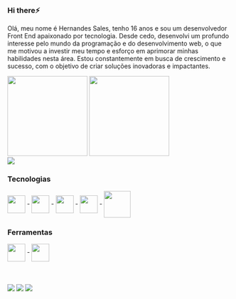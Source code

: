 ### Hi there⚡️

Olá, meu nome é Hernandes Sales, tenho 16 anos e sou um desenvolvedor Front End apaixonado por tecnologia. Desde cedo, desenvolvi um profundo interesse pelo mundo da programação e do desenvolvimento web, o que me motivou a investir meu tempo e esforço em aprimorar minhas habilidades nesta área. Estou constantemente em busca de crescimento e sucesso, com o objetivo de criar soluções inovadoras e impactantes.

<div>
<img height="180em" src="https://github-readme-stats.vercel.app/api?username=hernandessn&show_icons=true&theme=dracula"/>
<img height="180em" src="https://github-readme-stats.vercel.app/api/top-langs/?username=hernandessn&layout=compact"/>
</div>
<img src="https:/github-readme-stats.vercel.app/api/top-langs/?username=hernandessn&layout=compact&langs_count-16&theme=dark"/>

### Tecnologias

 <div >
  <img align="center" width="40" src="https://cdn.jsdelivr.net/gh/devicons/devicon@latest/icons/html5/html5-original.svg" /> -
  <img align="center" width="40" src="https://cdn.jsdelivr.net/gh/devicons/devicon@latest/icons/css3/css3-original.svg" /> -
  <img  align="center" width="40" src="https://cdn.jsdelivr.net/gh/devicons/devicon@latest/icons/javascript/javascript-original.svg" /> -
  <img  align="center" width="40" src="https://cdn.jsdelivr.net/gh/devicons/devicon@latest/icons/react/react-original.svg" /> -
  <img  align="center" width="60" src="https://cdn.jsdelivr.net/gh/devicons/devicon@latest/icons/nodejs/nodejs-original-wordmark.svg" />
 </div>

### Ferramentas

<div>
 <img  align="center" width="40" src="https://cdn.jsdelivr.net/gh/devicons/devicon@latest/icons/tailwindcss/tailwindcss-original.svg" />  -
     <img  align="center" width="40" src="https://cdn.jsdelivr.net/gh/devicons/devicon@latest/icons/sass/sass-original.svg" />
          
</div>
<br/>
<br/>
<br/>

<div>
 <a href="https://we.me/5586994906155" target="_blank"><img src="https://img.shields.io/badge/WhatsApp-25D366?style=for-the-badge&logo=whatsapp&logoColor=white" target="_blank"/></a>
<a href="https://www.instagram.com/hernandes.sn/profilecard/?igsh=MWYweGRmaTBnMnJzag==" target="_blank"><img src="https://img.shields.io/badge/Instagram-E4405F?style=for-the-badge&logo=instagram&logoColor=white"/></a>
 <a href="https://www.linkedin.com/in/hernandes-sales" target="_blank"> <img src="https://img.shields.io/badge/LinkedIn-0077B5?style=for-the-badge&logo=linkedin&logoColor=white"/></a>

</div>

